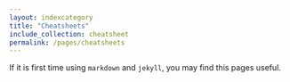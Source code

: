 ```yaml
---
layout: indexcategory
title: "Cheatsheets"
include_collection: cheatsheet
permalink: /pages/cheatsheets
---
```


If it is first time using `markdown` and `jekyll`, you may find this pages useful.